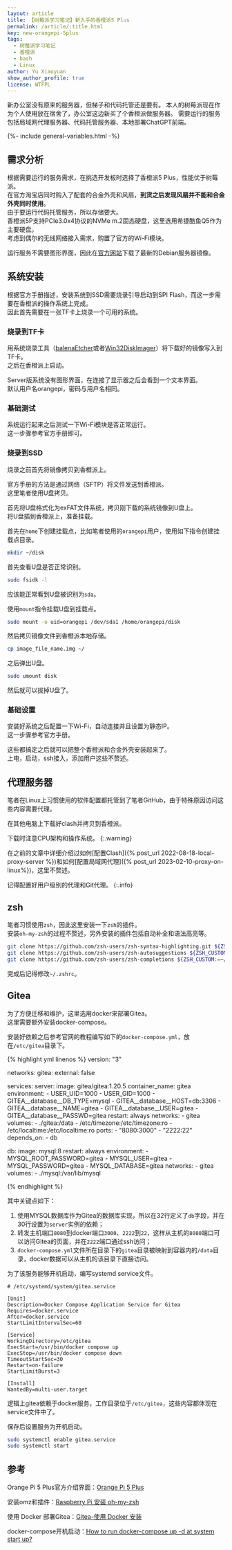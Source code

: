 ```yaml
---
layout: article
title: 【树莓派学习笔记】新入手的香橙派5 Plus
permalink: /article/:title.html
key: new-orangepi-5plus
tags: 
  - 树莓派学习笔记
  - 香橙派
  - bash
  - Linux
author: Yu Xiaoyuan
show_author_profile: true
license: WTFPL
---
```


<!-- abstract begin -->
新办公室没有原来的服务器，但梯子和代码托管还是要有。
本人的树莓派现在作为个人使用放在宿舍了，办公室这边新买了个香橙派做服务器。
需要运行的服务包括局域网代理服务器、代码托管服务器、本地部署ChatGPT前端。
<!-- abstract end -->

<!--more-->

<!-- begin include -->
{%- include general-variables.html -%}
<!-- end include -->

<!-- begin private variable of Liquid -->

<!-- {%- increment equation-h2-1 -%} -->
<!-- end private variable of Liquid -->

## 需求分析

根据需要运行的服务需求，在挑选开发板时选择了香橙派5 Plus，性能优于树莓派。  
在官方淘宝店同时购入了配套的合金外壳和风扇，**到货之后发现风扇并不能和合金外壳同时使用**。  
由于要运行代码托管服务，所以存储要大。  
香橙派5P支持PCIe3.0x4协议的NVMe m.2固态硬盘，这里选用希捷酷鱼Q5作为主要硬盘。  
考虑到偶尔的无线网络接入需求，购置了官方的Wi-Fi模块。  

运行服务不需要图形界面，因此在[官方网站](http://www.orangepi.cn/html/hardWare/computerAndMicrocontrollers/service-and-support/Orange-Pi-5-plus.html)下载了最新的Debian服务器镜像。  

## 系统安装

根据官方手册描述，安装系统到SSD需要烧录引导启动到SPI Flash，而这一步需要在香橙派的操作系统上完成。  
因此首先需要在一张TF卡上烧录一个可用的系统。  

### 烧录到TF卡

用系统烧录工具（[balenaEtcher](https://etcher.balena.io/)或者[Win32DiskImager](https://win32diskimager.org/)）将下载好的镜像写入到TF卡。  
之后在香橙派上启动。

Server版系统没有图形界面，在连接了显示器之后会看到一个文本界面。  
默认用户名orangepi，密码与用户名相同。

### 基础测试

系统运行起来之后测试一下Wi-Fi模块是否正常运行。  
这一步骤参考官方手册即可。

### 烧录到SSD

烧录之前首先将镜像拷贝到香橙派上。

官方手册的方法是通过网络（SFTP）将文件发送到香橙派。  
这里笔者使用U盘拷贝。

首先将U盘格式化为exFAT文件系统，拷贝刚下载的系统镜像到U盘上。  
将U盘插到香橙派上，准备挂载。

首先在`home`下创建挂载点，比如笔者使用的`orangepi`用户，使用如下指令创建挂载点目录。

```bash
mkdir ~/disk
```

首先查看U盘是否正常识别。

```bash
sudo fsidk -l
```

应该能正常看到U盘被识别为`sda`。

使用`mount`指令挂载U盘到挂载点。

```bash
sudo mount -o uid=orangepi /dev/sda1 /home/orangepi/disk
```

然后拷贝镜像文件到香橙派本地存储。

```bash
cp image_file_name.img ~/
```

之后弹出U盘。

```bash
sudo umount disk
```

然后就可以拔掉U盘了。

### 基础设置

安装好系统之后配置一下Wi-Fi，自动连接并且设置为静态IP。  
这一步骤参考官方手册。

这些都搞定之后就可以把整个香橙派和合金外壳安装起来了。  
上电，启动，ssh接入，添加用户这些不赘述。

## 代理服务器

笔者在Linux上习惯使用的软件配置都托管到了笔者GitHub，由于特殊原因访问这些内容需要代理。

在其他电脑上下载好clash并拷贝到香橙派。

下载时注意CPU架构和操作系统。
{:.warning}

在之前的文章中详细介绍过如何[配置Clash]({% post_url 2022-08-18-local-proxy-server %})和如何[配置局域网代理]({% post_url 2023-02-10-proxy-on-linux%})，这里不赘述。

记得配置好用户级别的代理和Git代理。
{:.info}

## zsh

笔者习惯使用`zsh`，因此这里安装一下`zsh`的插件。  
安装`oh-my-zsh`的过程不赘述，另外安装的插件包括自动补全和语法高亮等。

```bash
git clone https://github.com/zsh-users/zsh-syntax-highlighting.git ${ZSH_CUSTOM:-~/.oh-my-zsh/custom}/plugins/zsh-syntax-highlighting
git clone https://github.com/zsh-users/zsh-autosuggestions ${ZSH_CUSTOM:-~/.oh-my-zsh/custom}/plugins/zsh-autosuggestions
git clone https://github.com/zsh-users/zsh-completions ${ZSH_CUSTOM:=~/.oh-my-zsh/custom}/plugins/zsh-completions
```

完成后记得修改`~/.zshrc`。

## Gitea

为了方便迁移和维护，这里选用docker来部署Gitea。  
这里需要额外安装docker-compose。

安装好依赖之后参考官网的教程编写如下的`docker-compose.yml`，放在`/etc/gitea`目录下。

{% highlight yml linenos %}
version: "3"

networks:
  gitea:
    external: false

services:
  server:
    image: gitea/gitea:1.20.5
    container_name: gitea
    environment:
      - USER_UID=1000
      - USER_GID=1000
      - GITEA__database__DB_TYPE=mysql
      - GITEA__database__HOST=db:3306
      - GITEA__database__NAME=gitea
      - GITEA__database__USER=gitea
      - GITEA__database__PASSWD=gitea
    restart: always
    networks:
      - gitea
    volumes:
      - ./gitea:/data
      - /etc/timezone:/etc/timezone:ro
      - /etc/localtime:/etc/localtime:ro
    ports:
      - "8080:3000"
      - "2222:22"
    depends_on:
      - db

  db:
    image: mysql:8
    restart: always
    environment:
      - MYSQL_ROOT_PASSWORD=gitea
      - MYSQL_USER=gitea
      - MYSQL_PASSWORD=gitea
      - MYSQL_DATABASE=gitea
    networks:
      - gitea
    volumes:
      - ./mysql:/var/lib/mysql

{% endhighlight %}

其中关键点如下：

1. 使用MYSQL数据库作为Gitea的数据库实现，所以在32行定义了`db`字段，并在30行设置为`server`实例的依赖；
2. 转发主机端口`8080`到docker端口`3000`、`2222`到`22`，这样从主机的`8080`端口可以访问Gitea的页面，并在`2222`端口通过ssh访问；
3. `docker-compose.yml`文件所在目录下的`gitea`目录被映射到容器内的`/data`目录，docker数据可以从主机的该目录下直接访问。

为了该服务能够开机启动，编写systemd service文件。

```systemd
# /etc/systemd/system/gitea.service

[Unit]
Description=Docker Compose Application Service for Gitea
Requires=docker.service
After=docker.service
StartLimitIntervalSec=60

[Service]
WorkingDirectory=/etc/gitea
ExecStart=/usr/bin/docker compose up
ExecStop=/usr/bin/docker compose down
TimeoutStartSec=30
Restart=on-failure
StartLimitBurst=3

[Install]
WantedBy=multi-user.target
```

逻辑上gitea依赖于docker服务，工作目录位于`/etc/gitea`，这些内容都体现在service文件中了。

保存后设置服务为开机启动。

```bash
sudo systemctl enable gitea.service
sudo systemctl start 
```

## 参考

Orange Pi 5 Plus官方介绍界面：[Orange Pi 5 Plus](http://www.orangepi.cn/html/hardWare/computerAndMicrocontrollers/service-and-support/Orange-Pi-5-plus.html)

安装omz和插件：[Raspberry Pi 安装 oh-my-zsh](https://www.likecs.com/show-307328694.html#sc=900)

使用 Docker 部署Gitea：[Gitea-使用 Docker 安装](https://docs.gitea.com/zh-cn/installation/install-with-docker)

docker-compose开机启动：[How to run docker-compose up -d at system start up?](https://stackoverflow.com/questions/43671482/how-to-run-docker-compose-up-d-at-system-start-up)

<!-- ## section 1

{{ image_dir }}

### link example 1

[link to first post]({% link _posts/2019-11-02-new-pi-4b.md %})

### link example 2

[link to first post]({% post_url 2019-11-02-new-pi-4b %})

### image example

![image]({{ image_dir }}/404.jpg "comments"){:.rounded}

### code block example

code block with line number

{% highlight c linenos %}
#include <stdio.h>

int main() {
    printf("hello world\n");

    return 0;
}
{% endhighlight %}

### embeded BiliBili video

## section 2

{% for shit in page %}
{{ shit }}
{% endfor %}

## reference

[Liquid: Safe, customer-facing template language for flexible web apps.](https://shopify.github.io/liquid/) -->
